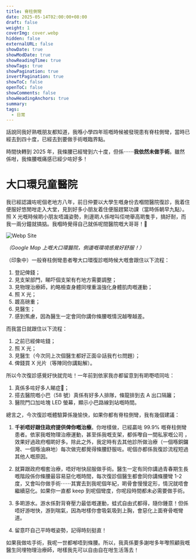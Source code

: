 ```yaml
---
title: 脊柱側彎
date: 2025-05-14T02:00:00+08:00
draft: false
weight: 1
coverImg: cover.webp
hidden: false
externalURL: false
showDate: true
showModDate: true
showReadingTime: true
showTags: true
showPagination: true
invertPagination: true
showToC: false
openToC: false
showComments: false
showHeadingAnchors: true
summary: 
tags:
  - 日常
---
```


話說同我好熟嘅朋友都知道，我喺小學四年班嘅時候被發現患有脊柱側彎，當時已經去到四十度，已經去到要做手術嘅臨界點。

時間快轉到 2025 年，我條腰已經彎到六十度，但係⋯⋯**我依然未做手術**。雖然係咁，我條腰嘅痛感已經少咗好多！

# 大口環兒童醫院

我已經認識咗呢個老地方八年，前日仲要以大學生嘅身份去嗰間醫院復診，我着住便服好悠閒咁走入大堂，見到好多小朋友着住便服趕緊功課（當時係朝早九點）。照 X 光嘅時候啲小朋友唔識姿勢，則邊啲人係咁叫佢哋舉高啲隻手，搞好耐，而我一兩分鐘就搞掂。我嗰時覺得自己就係呢間醫院嘅大哥哥！🤣

![Webp Site](/images/img9.webp)

*（Google Map 上嘅大口環醫院，側邊嘅環境感覺好舒服！）*

（印象中）一般脊柱側彎患者嚟大口環復診嘅時候大嘅會跟住以下流程：

1. 登記俾錢；
2. 見支架部門，睇吓個支架有冇地方需要調整；
3. 見物理治療師，約略檢查身體同埋重溫強化身體肌肉嘅運動；
4. 照 X 光；
5. 踱高磅重；
6. 見醫生；
7. 感到焦慮，因為醫生一定會同你講你條腰嘅情況越嚟越差。

而我當日就跟住以下流程：

1. 之前已經俾咗錢；
2. 照 X 光；
3. 見醫生（今次同上次個醫生都好正面😝話我冇乜問題）；
4. 俾錢買 X 光片（等陣同你講點解）。

所以今次復診感覺好快就完咗！一年前到依家我亦都留意到有啲嘢唔同咗：

1. 真係多咗好多人睇症🥲；
2. 搭去醫院嘅小巴（58 號）真係有好多人排隊，條龍排到去 A 出口隔籬；
3. 醫院門口加咗塊 LED 螢幕，顯示小巴路線到站嘅時間。

總言之，今次復診嘅體驗算係幾愉快，如果你都有脊柱側彎，我有幾個建議：

1. **千祈唔好跟住政府提供俾你嘅治療**。你咁樣做，已經贏咗 99.9% 嘅脊柱側彎患者。依家我嘅物理治療運動，甚至係我嘅支架，都係嚟自一間私家嘅公司 ，效果好過政府嗰啲好多。除此之外，我定時有去其他診所做治療（一個喺銅鑼灣、一個喺油麻地）每次做完都覺得條腰舒服咗。呢個亦都係我復診流程短過其他人嘅原因。

2. 就算跟政府嗰套治療，唔好咁快屈服做手術。醫生一定有同你講過青春期生長嘅階段係你條腰最容易惡化嘅時間，每次復診個醫生都會同你講條腰彎 1-2 度，又會叫你做手術⋯⋯其實去到我呢個年紀，啲骨會慢慢定形，情況就唔會繼續惡化。如果你一直都 keep 到呢個彎度，你呢段時間都未必需要做手術。 

3. 多啲游水。游水係對背脊壓力最低嘅運動，蛙式自由式都得，隨你鍾意！但係唔好游咁快，游到喘氣，因為咁樣你會吸氣吸到上胸，會惡化上面脊骨嘅彎道。

4. 留意吓自己平時嘅姿勢，記得時刻挺直！

如果我做咗手術，我呢一世都喐唔到條腰。所以，我真係要多謝咁多年嚟照顧我嘅醫生同埋物理治療師，咁樣我先可以自由自在咁生活落去！
